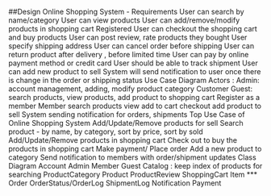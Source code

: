 ##Design Online Shopping System
        - Requirements
        User can search by name/category
        User can view products
        User can add/remove/modify products in shopping cart
        Registered User can checkout the shopping cart and buy products
        User can post review, rate products they bought
        User specify shipping address
        User can cancel order before shipping
        User can return product after delivery , before limited time
        User can pay by online payment method or credit card
        User should be able to track shipment
        User can add new product to sell
        System will send notification to user once there is change in the order or shipping status
        Use Case Diagram
        Actors :
        Admin: account management, adding, modify product category
        Customer
        Guest:
        search products,
        view products,
        add product to shopping cart
        Register as a member
        Member
        search products
        view
        add to cart
        checkout
        add product to sell
        System
        sending notification for orders, shipments
        Top Use Case of Online Shopping System
        Add/Update/Remove products for sell
        Search product - by name, by category, sort by price, sort by sold
        Add/Update/Remove products in shopping cart
        Check out to buy the products in shopping cart
        Make payment/ Place order
        Add a new product to category
        Send notification to members with order/shipment updates
        Class Diagram
        Account
        Admin
        Member
        Guest
        Catalog : keep index of products for searching
        ProductCategory
        Product
        ProductReview
        ShoppingCart
        Item ***
        Order
        OrderStatus/OrderLog
        ShipmentLog
        Notification
        Payment
